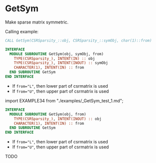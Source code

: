 # GetSym

Make sparse matrix symmetric.

Calling example:

```fortran
CALL GetSym(CSRSparsity_::obj, CSRSparsity_::symObj, char(1)::from)
```

<Tabs>
<TabItem value="1" label="܀ GetSym(obj, symobj, from)" default>

```fortran
INTERFACE
  MODULE SUBROUTINE GetSym(obj, symObj, from)
    TYPE(CSRSparsity_), INTENT(IN) :: obj
    TYPE(CSRSparsity_), INTENT(INOUT) :: symObj
    CHARACTER(1), INTENT(IN) :: from
  END SUBROUTINE GetSym
END INTERFACE
```

- If `from="L"`, then lower part of csrmatrix is used
- If `from="U"`, then upper part of csrmatrix is used

</TabItem>

<TabItem value="2" label="܀ See Example">

import EXAMPLE34 from "./examples/_GetSym_test_1.md";

<EXAMPLE34 />

</TabItem>

<TabItem value="close" label="↢" default>

</TabItem>
</Tabs>

<Tabs>

<TabItem value="2" label="GetSym(obj, from)" default>

```fortran
INTERFACE
  MODULE SUBROUTINE GetSym(obj, from)
    TYPE(CSRSparsity_), INTENT(INOUT) :: obj
    CHARACTER(1), INTENT(IN) :: from
  END SUBROUTINE GetSym
END INTERFACE
```

- If `from="L"`, then lower part of csrmatrix is used
- If `from="U"`, then upper part of csrmatrix is used

</TabItem>

<TabItem value="1" label="܀ See example" default>

TODO

</TabItem>

<TabItem value="close" label="↢" default>

</TabItem>
</Tabs>
